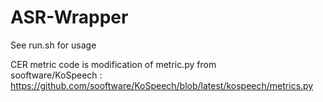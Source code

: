 # ASR-Wrapper

See run.sh for usage

CER metric code is modification of  metric.py from   
sooftware/KoSpeech : https://github.com/sooftware/KoSpeech/blob/latest/kospeech/metrics.py
